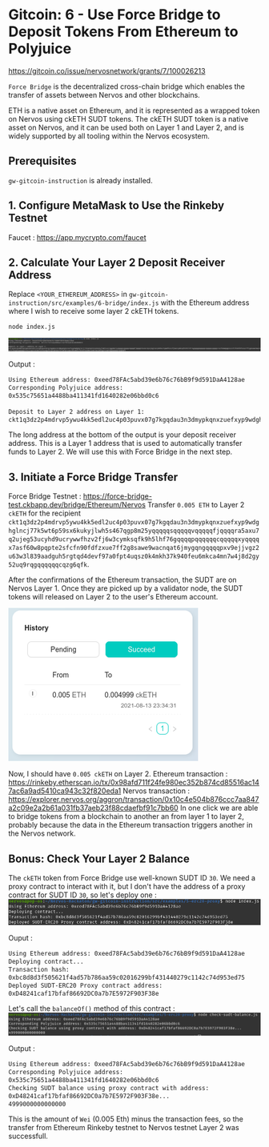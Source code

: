 # Gitcoin: 6 - Use Force Bridge to Deposit Tokens From Ethereum to Polyjuice

https://gitcoin.co/issue/nervosnetwork/grants/7/100026213

`Force Bridge` is the decentralized cross-chain bridge which enables the transfer of assets between Nervos and other blockchains.

ETH is a native asset on Ethereum, and it is represented as a wrapped token on Nervos using ckETH SUDT tokens. The ckETH SUDT token is a native asset on Nervos, and it can be used both on Layer 1 and Layer 2, and is widely supported by all tooling within the Nervos ecosystem.

## Prerequisites

`gw-gitcoin-instruction` is already installed.

## 1. Configure MetaMask to Use the Rinkeby Testnet

Faucet : https://app.mycrypto.com/faucet

## 2. Calculate Your Layer 2 Deposit Receiver Address

Replace `<YOUR_ETHEREUM_ADDRESS>` in `gw-gitcoin-instruction/src/examples/6-bridge/index.js` with the Ethereum address where I wish to receive some layer 2 ckETH tokens.

```bash
node index.js
```

![Calculate Layer 2 Address](images/calculate_layer2_address.png)

Output :
```
Using Ethereum address: 0xeed78FAc5abd39e6b76c76bB9f9d591DaA4128ae
Corresponding Polyjuice address: 0x535c75651a4488ba411341fd1640282e06bbd0c6

Deposit to Layer 2 address on Layer 1: 
ckt1q3dz2p4mdrvp5ywu4kk5edl2uc4p03puvx07g7kgqdau3n3dmypkqnxzuefxyp9wdghglncj77k5wt6p59sx6kukyjlwh5s467qgp8m25yqqqqqsqqqqqvqqqqqfjqqqqra5axu7q2ujeg53ucyhd9ucrywwfhzv2fj6w3cymksqfk9h5lhf76gqqqqpqqqqqqcqqqqqxyqqqqx7asf60w8pqpte2sfcfn90fdfzxue7ff2g8sawe9wacnqat6jmygqngqqqqpxv9ejjvgz2u63w3l839aadguh5rgtqd4devf97a0fpt4uqsz0k4mkh37k940feu6mkca4mn7w4j8d2gy52uq9rqgqqqqqqcqzg6qfk
```

The long address at the bottom of the output is your deposit receiver address. This is a Layer 1 address that is used to automatically transfer funds to Layer 2. We will use this with Force Bridge in the next step.

## 3. Initiate a Force Bridge Transfer

Force Bridge Testnet : https://force-bridge-test.ckbapp.dev/bridge/Ethereum/Nervos
Transfer `0.005 ETH` to Layer 2 `ckETH` for the recipient `ckt1q3dz2p4mdrvp5ywu4kk5edl2uc4p03puvx07g7kgqdau3n3dmypkqnxzuefxyp9wdghglncj77k5wt6p59sx6kukyjlwh5s467qgp8m25yqqqqqsqqqqqvqqqqqfjqqqqra5axu7q2ujeg53ucyhd9ucrywwfhzv2fj6w3cymksqfk9h5lhf76gqqqqpqqqqqqcqqqqqxyqqqqx7asf60w8pqpte2sfcfn90fdfzxue7ff2g8sawe9wacnqat6jmygqngqqqqpxv9ejjvgz2u63w3l839aadguh5rgtqd4devf97a0fpt4uqsz0k4mkh37k940feu6mkca4mn7w4j8d2gy52uq9rqgqqqqqqcqzg6qfk`.

After the confirmations of the Ethereum transaction, the SUDT are on Nervos Layer 1. Once they are picked up by a validator node, the SUDT tokens will released on Layer 2 to the user's Ethereum account. 

![Bridge success](images/bridge_success.png)

Now, I should have `0.005 ckETH` on Layer 2.
Ethereum transaction : https://rinkeby.etherscan.io/tx/0x98afd711f24fe980ec352b874cd85516ac147ac6a9ad5410ca943c32f820eda1
Nervos transaction : https://explorer.nervos.org/aggron/transaction/0x10c4e504b876ccc7aa847a2c09e2a2b61a031fb37aeb23f88cdaefbf91c7bb60
In one click we are able to bridge tokens from a blockchain to another an from layer 1 to layer 2, probably because the data in the Ethereum transaction triggers another in the Nervos network.

## Bonus: Check Your Layer 2 Balance

The `ckETH` token from Force Bridge use well-known SUDT ID `30`. We need a proxy contract to interact with it, but I don't have the address of a proxy contract for SUDT ID `30`, so let's deploy one :
![ERC20 Proxy Deployment for ckETH](images/erc20_proxy_ckETH.png)

Ouput :
```
Using Ethereum address: 0xeed78FAc5abd39e6b76c76bB9f9d591DaA4128ae
Deploying contract...
Transaction hash: 0xbc8d8d3f505621f4ad57b786aa59c02016299bf431440279c1142c74d953ed75
Deployed SUDT-ERC20 Proxy contract address: 0xD48241caf17bfaf86692DC0a7b7E5972F903F38e
```

Let's call the `balanceOf()` method of this contract :
![ckETH balanceOf](images/balanceOf_ckETH.png)

Output :
```
Using Ethereum address: 0xeed78FAc5abd39e6b76c76bB9f9d591DaA4128ae
Corresponding Polyjuice address: 0x535c75651a4488ba411341fd1640282e06bbd0c6
Checking SUDT balance using proxy contract with address: 0xD48241caf17bfaf86692DC0a7b7E5972F903F38e...
4999000000000000
```

This is the amount of `Wei` (0.005 Eth) minus the transaction fees, so the transfer from Ethereum Rinkeby testnet to Nervos testnet Layer 2 was successfull.